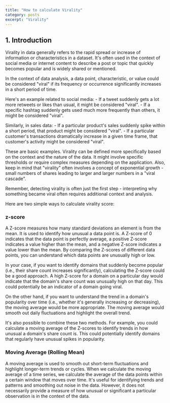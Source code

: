 ```yaml
---
title: "How to calculate Virality"
category: posts
excerpt: "Virality"
---
```


## <a id="introduction">1. Introduction</a>
Virality in data generally refers to the rapid spread or increase of information or characteristics in a dataset. It's often used in the context of social media or internet content to describe a post or topic that quickly becomes popular and is widely shared or mentioned.

In the context of data analysis, a data point, characteristic, or value could be considered "viral" if its frequency or occurrence significantly increases in a short period of time.

Here's an example related to social media:
    - If a tweet suddenly gets a lot more retweets or likes than usual, it might be considered "viral".
    - If a specific hashtag suddenly gets used much more frequently than others, it might be considered "viral".

Similarly, in sales data:
    - If a particular product's sales suddenly spike within a short period, that product might be considered "viral".
    - If a particular customer's transactions dramatically increase in a given time frame, that customer's activity might be considered "viral".

These are basic examples. Virality can be defined more specifically based on the context and the nature of the data. It might involve specific thresholds or require complex measures depending on the application. Also, keep in mind that "virality" often involves a concept of exponential growth - small numbers of shares leading to larger and larger numbers in a "viral cascade".

Remember, detecting virality is often just the first step - interpreting why something became viral often requires additional context and analysis.

Here are two simple ways to calculate virality score:

### z-score
   
A Z-score measures how many standard deviations an element is from the mean. It is used to identify how unusual a data point is. A Z-score of 0 indicates that the data point is perfectly average, a positive Z-score indicates a value higher than the mean, and a negative Z-score indicates a value lower than the mean. By comparing the Z-scores of different data points, you can understand which data points are unusually high or low.

In your case, if you want to identify domains that suddenly become popular (i.e., their share count increases significantly), calculating the Z-score could be a good approach. A high Z-score for a domain on a particular day would indicate that the domain's share count was unusually high on that day. This could potentially be an indicator of a domain going viral.

On the other hand, if you want to understand the trend in a domain's popularity over time (i.e., whether it's generally increasing or decreasing), the moving average would be more appropriate. The moving average would smooth out daily fluctuations and highlight the overall trend.

It's also possible to combine these two methods. For example, you could calculate a moving average of the Z-scores to identify trends in how unusual a domain's share count is. This could potentially identify domains that regularly have unusual spikes in popularity.

### Moving Average (Rolling Mean)
A moving average is used to smooth out short-term fluctuations and highlight longer-term trends or cycles. When we calculate the moving average of a time series, we calculate the average of the data points within a certain window that moves over time. It's useful for identifying trends and patterns and smoothing out noise in the data.
However, it does not necessarily provide a measure of how unusual or significant a particular observation is in the context of the data.
